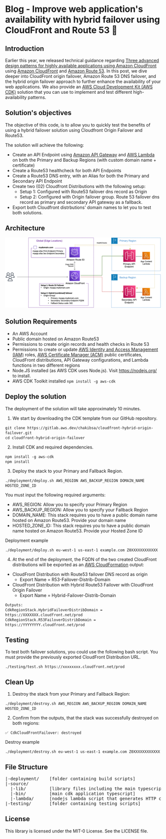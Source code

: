# Blog - Improve web application's availability with hybrid failover using CloudFront and Route 53 🚀

## Introduction

Earlier this year, we released technical guidance regarding [Three advanced design patterns for highly available applications using Amazon CloudFront](https://aws.amazon.com/fr/blogs/networking-and-content-delivery/three-advanced-design-patterns-for-high-available-applications-using-amazon-cloudfront/) using [Amazon CloudFront](https://aws.amazon.com/cloudfront/) and [Amazon Route 53](https://aws.amazon.com/route53/). In this post, we dive deeper into CloudFront origin failover, Amazon Route 53 DNS failover, and the hybrid origin failover approach to further enhance the availability of your web applications. We also provide an [AWS Cloud Development Kit (AWS CDK)](https://aws.amazon.com/cdk/) solution that you can use to implement and test different high-availability patterns.


## Solution's objectives

The objective of this code, is to allow you to quickly test the benefits of using a hybrid failover solution using Cloudfront Origin Failover and Route53.

The solution will achieve the following:
* Create an API Endpoint using [Amazon API Gateway](https://aws.amazon.com/api-gateway/) and [AWS Lambda](https://aws.amazon.com/lambda/) on both the Primary and Backup Regions (with custom domain name + certificate)
* Create a Route53 healthcheck for both API Endpoints
* Create a Route53 DNS entry, with an Alias for both the Primary and Secondary API Endpoint
* Create two (02) Cloudfront Distributions with the following setup:
  * Setup 1: Configured with Route53 failover dns record as Origin
  * Setup 2: Configured with Origin failover group. Route 53 failover dns record as primary and secondary API gateway as a fallback.
* Export both Cloudfront distrbutions' domain names to let you to test both solutions.


## Architecture

![image](/source/images/architecture.png "Architecture")

## Solution Requirements
* An AWS Account
* Public domain hosted on Amazon Route53
* Permissions to create origin records and health checks in Route 53 
* Permissions to create or update [AWS Identity and Access Management (IAM)](https://aws.amazon.com/iam/) roles, [AWS Certificate Manager (ACM)](https://aws.amazon.com/certificate-manager/) public certificates, CloudFront distributions, API Gateway configurations, and Lambda functions in two different regions
* Node.JS installed (as AWS CDK uses Node.js). Visit https://nodejs.org/ to install.
* AWS CDK Toolkit installed `npm install -g aws-cdk`

## Deploy the solution

The deployment of the solution will take approximately 10 minutes.
1. We start by downloading the CDK template from our GitHub repository.
```
git clone https://gitlab.aws.dev/chakibsa/cloudfront-hybrid-origin-failover.git
cd cloudfront-hybrid-origin-failover
```
2. Install CDK and required dependencies.
```
npm install -g aws-cdk
npm install
```
3. Deploy the stack to your Primary and Fallback Region.
```
./deployment/deploy.sh AWS_REGION AWS_BACKUP_REGION DOMAIN_NAME HOSTED_ZONE_ID
```

You must input the following required arguments:
* AWS_REGION: Allow you to specify your Primary Region
* AWS_BACKUP_REGION: Allow you to specify your Fallback Region
* DOMAIN_NAME: This stack requires you to have a public domain name hosted on Amazon Route53. Provide your domain name
* HOSTED_ZONE_ID: This stack requires you to have a public domain name hosted on Amazon Route53. Provide your Hosted Zone ID

Deployment example
```
./deployment/deploy.sh eu-west-1 us-east-1 example.com Z0XXXXXXXXXXXX
```

4. At the end of the deployment, the FQDN of the two created CloudFront distributions will be exported as an [AWS CloudFormation](https://aws.amazon.com/cloudformation/) output:
* CloudFront Distribution with Route53 failover DNS record as origin
  * Export Name = R53-Failover-Distrib-Domain
* CloudFront Distribution with Hybrid Route53 Failover with CloudFront Origin
Failover
  * Export Name = Hybrid-Failover-Distrib-Domain

```
Outputs:
CdkRegionStack.HybridFailoverDistribDomain = https://XXXXXXX.cloudfront.net/prod
CdkRegionStack.R53FailoverDistribDomain = https://YYYYYYYY.cloudfront.net/prod
```

## Testing
To test both failover solutions, you could use the following bash script. You must provide the previously exported CloudFront Distribution URL.

```
./testing/test.sh https://xxxxxxxx.cloudfront.net/prod
```

## Clean Up

1. Destroy the stack from your Primary and Fallback Region:
```
./deployment/destroy.sh AWS_REGION AWS_BACKUP_REGION DOMAIN_NAME HOSTED_ZONE_ID
```
2. Confirm from the outputs, that the stack was successfully destroyed on both regions:
```
✅ CdkCloudFrontFailover: destroyed
```
Destroy example
```
./deployment/destroy.sh eu-west-1 us-east-1 example.com Z0XXXXXXXXXXXX
```

## File Structure
<pre>
|-deployment/    [folder containing build scripts]
|-source/
  |-lib/         [library files including the main typescript stack]
  |-bin/         [main cdk application typescript]
  |-lambda/      [nodejs lambda script that generates HTTP content]
|-testing/       [folder containing testing scripts]
</pre>

## License
This library is licensed under the MIT-0 License. See the LICENSE file.

